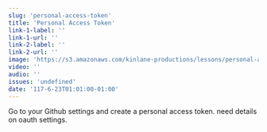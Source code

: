 ```yaml
---
slug: 'personal-access-token'
title: 'Personal Access Token'
link-1-label: ''
link-1-url: ''
link-2-label: ''
link-2-url: ''
image: 'https://s3.amazonaws.com/kinlane-productions/lessons/personal-access-token.png'
video: ''
audio: ''
issues: 'undefined'
date: '117-6-23T01:01:00-01:00'
---
```

Go to your Github settings and create a personal access token. need details on oauth settings.
